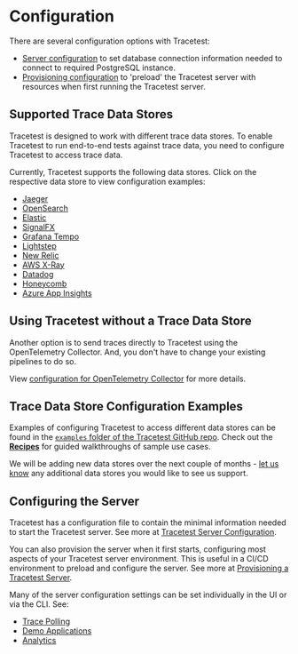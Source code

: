 # Configuration

There are several configuration options with Tracetest:

- [Server configuration](./server) to set database connection information needed to connect to required PostgreSQL instance.
- [Provisioning configuration](./provisioning) to 'preload' the Tracetest server with resources when first running the Tracetest server.

## Supported Trace Data Stores

Tracetest is designed to work with different trace data stores. To enable Tracetest to run end-to-end tests against trace data, you need to configure Tracetest to access trace data.

Currently, Tracetest supports the following data stores. Click on the respective data store to view configuration examples:

- [Jaeger](./connecting-to-data-stores/jaeger)
- [OpenSearch](./connecting-to-data-stores/opensearch)
- [Elastic](./connecting-to-data-stores/elasticapm)
- [SignalFX](./connecting-to-data-stores/signalfx)
- [Grafana Tempo](./connecting-to-data-stores/tempo)
- [Lightstep](./connecting-to-data-stores/lightstep)
- [New Relic](./connecting-to-data-stores/new-relic)
- [AWS X-Ray](./connecting-to-data-stores/awsxray)
- [Datadog](./connecting-to-data-stores/datadog)
- [Honeycomb](./connecting-to-data-stores/honeycomb)
- [Azure App Insights](./connecting-to-data-stores/azure-app-insights.md)

## Using Tracetest without a Trace Data Store

Another option is to send traces directly to Tracetest using the OpenTelemetry Collector. And, you don't have to change your existing pipelines to do so.

View [configuration for OpenTelemetry Collector](./connecting-to-data-stores/opentelemetry-collector.md) for more details.

## Trace Data Store Configuration Examples

Examples of configuring Tracetest to access different data stores can be found in the [`examples` folder of the Tracetest GitHub repo](https://github.com/kubeshop/tracetest/tree/main/examples). Check out the [**Recipes**](../examples-tutorials/recipes.md) for guided walkthroughs of sample use cases.

We will be adding new data stores over the next couple of months - [let us know](https://github.com/kubeshop/tracetest/issues/new/choose) any additional data stores you would like to see us support.

## Configuring the Server

Tracetest has a configuration file to contain the minimal information needed to start the Tracetest server. See more at [Tracetest Server Configuration](./server).

You can also provision the server when it first starts, configuring most aspects of your Tracetest server environment. This is useful in a CI/CD environment to preload and configure the server. See more at [Provisioning a Tracetest Server](./provisioning).

Many of the server configuration settings can be set individually in the UI or via the CLI. See:

- [Trace Polling](./trace-polling)
- [Demo Applications](./demo)
- [Analytics](./analytics)
